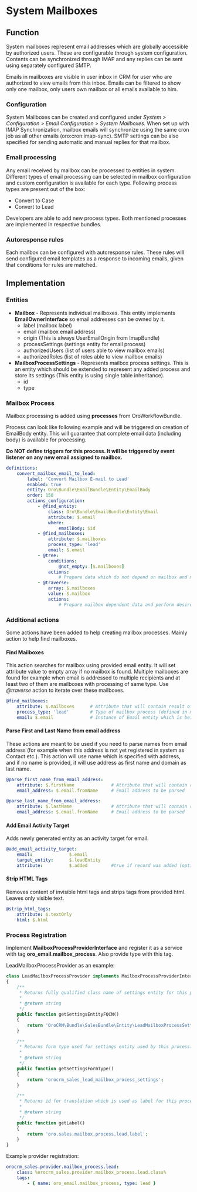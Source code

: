 # System Mailboxes

## Function

System mailboxes represent email addresses which are globally accessible by
authorized users. These are configurable through system configuration. Contents
can be synchronized through IMAP and any replies can be sent using separately
configured SMTP.

Emails in mailboxes are visible in user inbox in CRM for user who are authorized
to view emails from this inbox. Emails can be filtered to show only one mailbox,
only users own mailbox or all emails available to him.

### Configuration

System Mailboxes can be created and configured under *System > Configuration > Email
Configuration > System Mailboxes*. When set up with IMAP Synchronization, mailbox
emails will synchronize using the same cron job as all other emails
(oro:cron:imap-sync). SMTP settings can be also specified for sending automatic
and manual replies for that mailbox.

### Email processing

Any email received by mailbox can be processed to entities in system. Different
types of email processing can be selected in mailbox configuration and custom
configuration is available for each type. Following process types are present
out of the box:

 - Convert to Case
 - Convert to Lead

Developers are able to add new process types. Both mentioned processes are
implemented in respective bundles.

### Autoresponse rules

Each mailbox can be configured with autoresponse rules. These rules will send
configured email templates as a response to incoming emails, given that
conditions for rules are matched.

## Implementation

### Entities
 - **Mailbox** - Represents individual mailboxes. This entity implements
**EmailOwnerInterface** so email addresses can be owned by it.
   - label (mailbox label)
   - email (mailbox email address)
   - origin (This is always UserEmailOrigin from ImapBundle)
   - processSettings (settings entity for email process)
   - authorizedUsers (list of users able to view mailbox emails)
   - authorizedRoles (list of roles able to view mailbox emails)
 - **MailboxProcessSettings** - Represents mailbox process settings. This is
an entity which should be extended to represent any added process and store
its settings (This entity is using single table inheritance).
   - id
   - type

### Mailbox Process

Mailbox processing is added using **processes** from OroWorkflowBundle.

Process can look like following example and will be triggered on
creation of EmailBody entity. This will guarantee that complete email
data (including body) is available for processing.

**Do NOT define triggers for this process. It will be triggered by event
listener on any new email assigned to mailbox.**

``` yaml
definitions:
    convert_mailbox_email_to_lead:
        label: 'Convert Mailbox E-mail to Lead'
        enabled: true
        entity: Oro\Bundle\EmailBundle\Entity\EmailBody
        order: 150
        actions_configuration:
            - @find_entity:
                class: Oro\Bundle\EmailBundle\Entity\Email
                attribute: $.email
                where:
                    emailBody: $id
            - @find_mailboxes:
                attribute: $.mailboxes
                process_type: 'lead'
                email: $.email
            - @tree:
                conditions:
                    @not_empty: [$.mailboxes]
                actions:
                    # Prepare data which do not depend on mailbox and mailbox process settings here
            - @traverse:
                array: $.mailboxes
                value: $.mailbox
                actions:
                    # Prepare mailbox dependent data and perform desired actions here.
```

### Additional actions

Some actions have been added to help creating mailbox processes. Mainly action
to help find mailboxes.

#### Find Mailboxes

This action searches for mailbox using provided email entity. It will set
attribute value to empty array if no mailbox is found. Multiple mailboxes are
found for example when email is addressed to multiple recipients and at least
two of them are mailboxes with processing of same type. Use *@traverse* action
to iterate over these mailboxes.

```yaml
@find_mailboxes:
    attribute: $.mailboxes      # Attribute that will contain result of action
    process_type: 'lead'        # Type of mailbox process (defined in mailbox process provider service definition)
    email: $.email              # Instance of Email entity which is being processed
```
#### Parse First and Last Name from email address

These actions are meant to be used if you need to parse names from email address
(for example when this address is not yet registered in system as Contact etc.).
This action will use name which is specified with address, and if no name is
provided, it will use address as first name and domain as last name.

```yaml
@parse_first_name_from_email_address:
    attribute: $.firstName              # Attribute that will contain result of action
    email_address: $.email.fromName     # Email address to be parsed

@parse_last_name_from_email_address:
    attribute: $.lastName               # Attribute that will contain result of action
    email_address: $.email.fromName     # Email address to be parsed
```

#### Add Email Activity Target

Adds newly generated entity as an activity target for email.

```yaml
@add_email_activity_target:
    email:              $.email
    target_entity:      $.leadEntity
    attribute:          $.added         #true if record was added (optional)
```

#### Strip HTML Tags

Removes content of invisible html tags and strips tags from provided html.
Leaves only visible text.

```yaml
@strip_html_tags:
    attribute: $.textOnly
    html: $.html
```

### Process Registration

Implement **MailboxProcessProviderInterface** and register it as a service with
tag **oro_email.mailbox_process**. Also provide type with this tag.

LeadMailboxProcessProvider as an example:

``` php
class LeadMailboxProcessProvider implements MailboxProcessProviderInterface
{
    /**
     * Returns fully qualified class name of settings entity for this process.
     *
     * @return string
     */
    public function getSettingsEntityFQCN()
    {
        return 'OroCRM\Bundle\SalesBundle\Entity\LeadMailboxProcessSettings';
    }

    /**
     * Returns form type used for settings entity used by this process.
     *
     * @return string
     */
    public function getSettingsFormType()
    {
        return 'orocrm_sales_lead_mailbox_process_settings';
    }

    /**
     * Returns id for translation which is used as label for this process type.
     *
     * @return string
     */
    public function getLabel()
    {
        return 'oro.sales.mailbox.process.lead.label';
    }
}

```

Example provider registration:

```yaml
orocrm_sales.provider.mailbox_process.lead:
    class: %orocrm_sales.provider.mailbox_process.lead.class%
    tags:
        - { name: oro_email.mailbox_process, type: lead }
```
